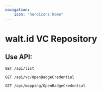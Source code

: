 ```yaml
---
navigation:
    icon: "heroicons:home"
---
```


# walt.id VC Repository

## Use API:

```http
GET /api/list
```

```http
GET /api/vc/OpenBadgeCredential
```

```http
GET /api/mapping/OpenBadgeCredential
```
